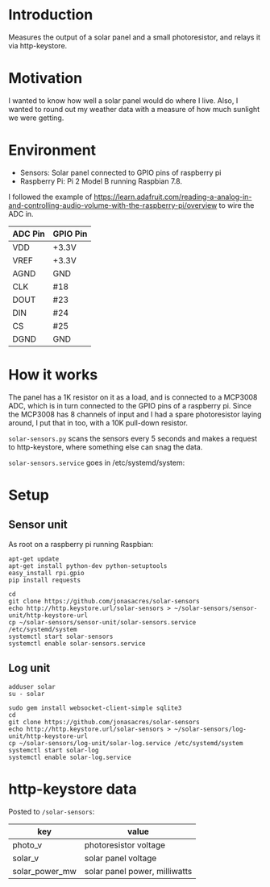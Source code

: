 # Introduction
Measures the output of a solar panel and a small photoresistor, and relays it via http-keystore.

# Motivation
I wanted to know how well a solar panel would do where I live. Also, I wanted to round out my weather data with a measure of how much sunlight we were getting.

# Environment

* Sensors: Solar panel connected to GPIO pins of raspberry pi
* Raspberry Pi: Pi 2 Model B running Raspbian 7.8.

I followed the example of https://learn.adafruit.com/reading-a-analog-in-and-controlling-audio-volume-with-the-raspberry-pi/overview to wire the ADC in.

ADC Pin | GPIO Pin
------- | ---------------
VDD     | +3.3V
VREF    | +3.3V
AGND    | GND
CLK     | #18
DOUT    | #23
DIN     | #24
CS      | #25
DGND    | GND

# How it works
The panel has a 1K resistor on it as a load, and is connected to a MCP3008 ADC, which is in turn connected to the GPIO pins of a raspberry pi. Since the MCP3008 has 8 channels of input and I had a spare photoresistor laying around, I put that in too, with a 10K pull-down resistor.

`solar-sensors.py` scans the sensors every 5 seconds and makes a request to http-keystore, where something else can snag the data.

`solar-sensors.service` goes in /etc/systemd/system:

# Setup

## Sensor unit
As root on a raspberry pi running Raspbian:

```
apt-get update
apt-get install python-dev python-setuptools
easy_install rpi.gpio
pip install requests

cd
git clone https://github.com/jonasacres/solar-sensors
echo http://http.keystore.url/solar-sensors > ~/solar-sensors/sensor-unit/http-keystore-url
cp ~/solar-sensors/sensor-unit/solar-sensors.service /etc/systemd/system
systemctl start solar-sensors
systemctl enable solar-sensors.service
```

## Log unit

```
adduser solar
su - solar

sudo gem install websocket-client-simple sqlite3
cd
git clone https://github.com/jonasacres/solar-sensors
echo http://http.keystore.url/solar-sensors > ~/solar-sensors/log-unit/http-keystore-url
cp ~/solar-sensors/log-unit/solar-log.service /etc/systemd/system
systemctl start solar-log
systemctl enable solar-log.service
```

# http-keystore data

Posted to `/solar-sensors`:

key            | value
-------------- | -----
photo_v        | photoresistor voltage
solar_v        | solar panel voltage
solar_power_mw | solar panel power, milliwatts

